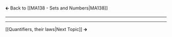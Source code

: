 🡰 Back to [[MA138 - Sets and Numbers|MA138]] 
- - - 

- - - 
[[Quantifiers, their laws|Next Topic]] 🡲